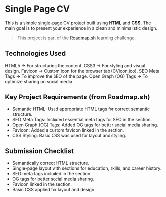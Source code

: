 # Single Page CV

This is a simple single-page CV project built using **HTML** and **CSS**. The main goal is to present your experience in a clean and minimalistic design.

> This project is part of the [Roadmap.sh](https://roadmap.sh/projects/single-page-cv) learning challenge.

## Technologies Used
HTML5 → For structuring the content.
CSS3 → For styling and visual design.
Favicon → Custom icon for the browser tab (CVicon.ico).
SEO Meta Tags → To improve the SEO of the page.
Open Graph (OG) Tags → To optimize sharing on social media.

## Key Project Requirements (from Roadmap.sh)
- Semantic HTML: Used appropriate HTML tags for correct semantic structure.
- SEO Meta Tags: Included essential meta tags for SEO in the <head> section.
- Open Graph (OG) Tags: Added OG tags for better social media sharing.
- Favicon: Added a custom favicon linked in the <head> section.
- CSS Styling: Basic CSS was used for layout and styling.

## Submission Checklist
- Semantically correct HTML structure.
- Single-page layout with sections for education, skills, and career history.
- SEO meta tags included in the <head> section.
- OG tags for better social media sharing.
- Favicon linked in the <head> section.
- Basic CSS applied for layout and design.

